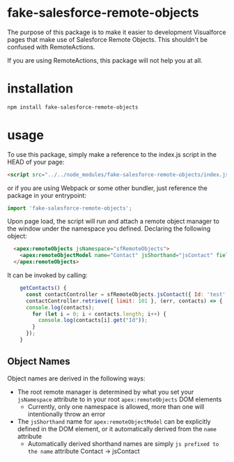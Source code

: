 # fake-salesforce-remote-objects
The purpose of this package is to make it easier to development Visualforce pages that make use of Salesforce Remote Objects. This shouldn't be confused with RemoteActions. 

If you are using RemoteActions, this package will not help you at all.

# installation
``` sh
npm install fake-salesforce-remote-objects
```

# usage
To use this package, simply make a reference to the index.js script  in the HEAD of your page:
``` html
<script src="../../node_modules/fake-salesforce-remote-objects/index.js"></script>
```

or if you are using Webpack or some other bundler, just reference the package in your entrypoint:
``` javascript
import 'fake-salesforce-remote-objects';
```

Upon page load, the script will run and attach a remote object manager to the window under the namespace you defined. Declaring the following object:
``` html
  <apex:remoteObjects jsNamespace="sfRemoteObjects">
    <apex:remoteObjectModel name="Contact" jsShorthand="jsContact" fields="Id, Name"></apex:remoteObjectModel>
  </apex:remoteObjects>
```
It can be invoked by calling:
``` javascript
    getContacts() {
      const contactController = sfRemoteObjects.jsContact({ Id: 'test' });
      contactController.retrieve({ limit: 101 }, (err, contacts) => {
      console.log(contacts);
        for (let i = 0; i < contacts.length; i++) {
          console.log(contacts[i].get("Id"));
        }
      });
    }
```

## Object Names
Object names are derived in the following ways:
- The root remote manager is determined by what you set your `jsNamespace` attribute to in your root `apex:remoteObjects` DOM elements
  - Currently, only one namespace is allowed, more than one will intentionally throw an error
- The `jsShorthand` name for `apex:remoteObjectModel` can be explicitly defined in the DOM element, or it automatically derived from the `name` attribute
  - Automatically derived shorthand names are simply `js prefixed to the name` attribute  Contact -> jsContact
